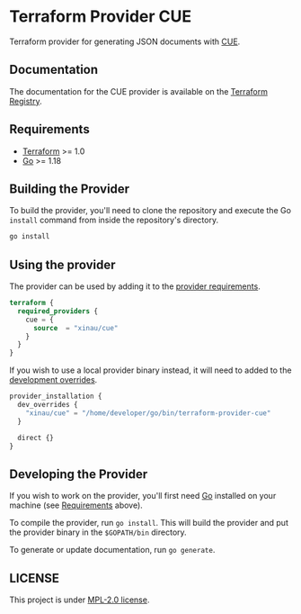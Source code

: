 # Terraform Provider CUE

Terraform provider for generating JSON documents with
[CUE](https://cuelang.org/).

## Documentation

The documentation for the CUE provider is available on the [Terraform
Registry](https://registry.terraform.io/providers/xinau/cue/latest/docs).

## Requirements

* [Terraform](https://www.terraform.io/downloads.html) >= 1.0
* [Go](https://golang.org/doc/install) >= 1.18

## Building the Provider

To build the provider, you'll need to clone the repository and execute the Go
`install` command from inside the repository's directory.

```bash
go install
```

## Using the provider

The provider can be used by adding it to the [provider
requirements](https://developer.hashicorp.com/terraform/language/providers/requirements).

```terraform
terraform {
  required_providers {
    cue = {
      source  = "xinau/cue"
    }
  }
}
```

If you wish to use a local provider binary instead, it will need to added to the
[development overrides](https://developer.hashicorp.com/terraform/cli/config/config-file#development-overrides-for-provider-developers).

```terraform
provider_installation {
  dev_overrides {
    "xinau/cue" = "/home/developer/go/bin/terraform-provider-cue"
  }

  direct {}
}
```

## Developing the Provider

If you wish to work on the provider, you'll first need
[Go](https://www.golang.org) installed on your machine (see
[Requirements](#requirements) above).

To compile the provider, run `go install`. This will build the provider and put
the provider binary in the `$GOPATH/bin` directory.

To generate or update documentation, run `go generate`.

## LICENSE

This project is under [MPL-2.0 license](./LICENSE).
